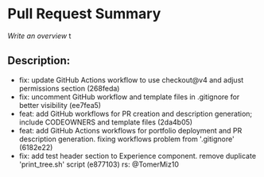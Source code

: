 # Pull Request Summary
_Write an overview_ t

## Description:
- fix: update GitHub Actions workflow to use checkout@v4 and adjust permissions section (268feda)
- fix: uncomment GitHub workflow and template files in .gitignore for better visibility (ee7fea5)
- feat: add GitHub workflows for PR creation and description generation; include CODEOWNERS and template files (2da4b05)
- feat: add GitHub Actions workflows for portfolio deployment and PR description generation. fixing workflows problem from '.gitignore' (6182e22)
- fix: add test header section to Experience component. remove duplicate 'print_tree.sh' script (e877103)
rs:
@TomerMiz10
